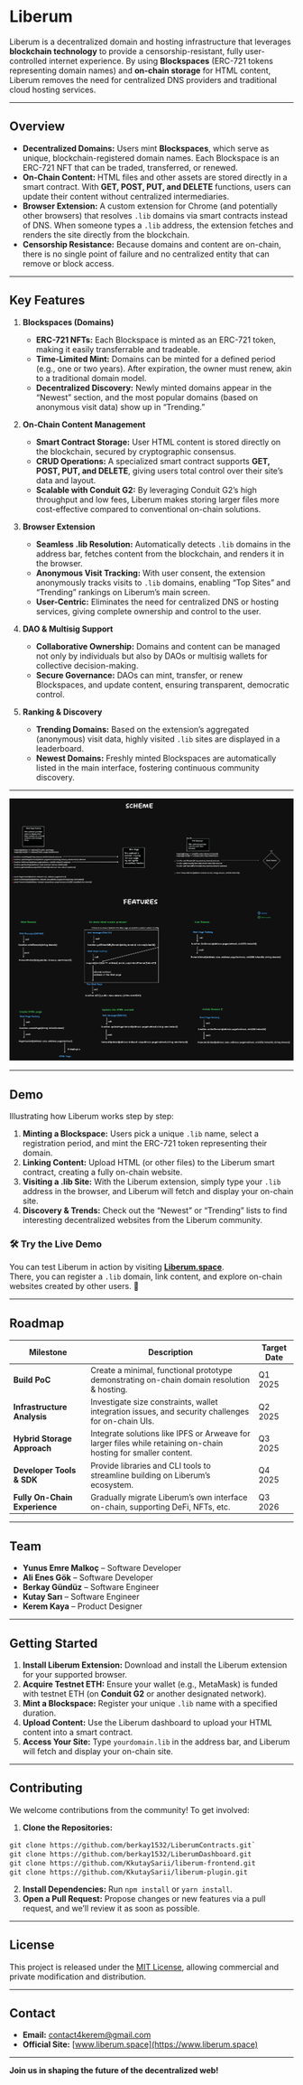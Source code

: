 # Liberum

Liberum is a decentralized domain and hosting infrastructure that leverages **blockchain technology** to provide a censorship-resistant, fully user-controlled internet experience. By using **Blockspaces** (ERC-721 tokens representing domain names) and **on-chain storage** for HTML content, Liberum removes the need for centralized DNS providers and traditional cloud hosting services.

---

## Overview

- **Decentralized Domains:** Users mint **Blockspaces**, which serve as unique, blockchain-registered domain names. Each Blockspace is an ERC-721 NFT that can be traded, transferred, or renewed.
- **On-Chain Content:** HTML files and other assets are stored directly in a smart contract. With **GET, POST, PUT, and DELETE** functions, users can update their content without centralized intermediaries.
- **Browser Extension:** A custom extension for Chrome (and potentially other browsers) that resolves `.lib` domains via smart contracts instead of DNS. When someone types a `.lib` address, the extension fetches and renders the site directly from the blockchain.
- **Censorship Resistance:** Because domains and content are on-chain, there is no single point of failure and no centralized entity that can remove or block access.

---

## Key Features

1. **Blockspaces (Domains)**

   - **ERC-721 NFTs:** Each Blockspace is minted as an ERC-721 token, making it easily transferrable and tradeable.
   - **Time-Limited Mint:** Domains can be minted for a defined period (e.g., one or two years). After expiration, the owner must renew, akin to a traditional domain model.
   - **Decentralized Discovery:** Newly minted domains appear in the “Newest” section, and the most popular domains (based on anonymous visit data) show up in “Trending.”

2. **On-Chain Content Management**

   - **Smart Contract Storage:** User HTML content is stored directly on the blockchain, secured by cryptographic consensus.
   - **CRUD Operations:** A specialized smart contract supports **GET, POST, PUT, and DELETE**, giving users total control over their site’s data and layout.
   - **Scalable with Conduit G2:** By leveraging Conduit G2’s high throughput and low fees, Liberum makes storing larger files more cost-effective compared to conventional on-chain solutions.

3. **Browser Extension**

   - **Seamless .lib Resolution:** Automatically detects `.lib` domains in the address bar, fetches content from the blockchain, and renders it in the browser.
   - **Anonymous Visit Tracking:** With user consent, the extension anonymously tracks visits to `.lib` domains, enabling “Top Sites” and “Trending” rankings on Liberum’s main screen.
   - **User-Centric:** Eliminates the need for centralized DNS or hosting services, giving complete ownership and control to the user.

4. **DAO & Multisig Support**

   - **Collaborative Ownership:** Domains and content can be managed not only by individuals but also by DAOs or multisig wallets for collective decision-making.
   - **Secure Governance:** DAOs can mint, transfer, or renew Blockspaces, and update content, ensuring transparent, democratic control.

5. **Ranking & Discovery**
   - **Trending Domains:** Based on the extension’s aggregated (anonymous) visit data, highly visited `.lib` sites are displayed in a leaderboard.
   - **Newest Domains:** Freshly minted Blockspaces are automatically listed in the main interface, fostering continuous community discovery.

---

![Technical Scheme](images/Liberum.png)

---

## Demo

Illustrating how Liberum works step by step:

1. **Minting a Blockspace:** Users pick a unique `.lib` name, select a registration period, and mint the ERC-721 token representing their domain.
2. **Linking Content:** Upload HTML (or other files) to the Liberum smart contract, creating a fully on-chain website.
3. **Visiting a .lib Site:** With the Liberum extension, simply type your `.lib` address in the browser, and Liberum will fetch and display your on-chain site.
4. **Discovery & Trends:** Check out the “Newest” or “Trending” lists to find interesting decentralized websites from the Liberum community.

### 🛠 Try the Live Demo

You can test Liberum in action by visiting **[Liberum.space](https://liberum.space/)**.  
There, you can register a `.lib` domain, link content, and explore on-chain websites created by other users. 🚀

---

## Roadmap

| Milestone                     | Description                                                                                                     | Target Date |
| ----------------------------- | --------------------------------------------------------------------------------------------------------------- | ----------- |
| **Build PoC**                 | Create a minimal, functional prototype demonstrating on-chain domain resolution & hosting.                      | Q1 2025     |
| **Infrastructure Analysis**   | Investigate size constraints, wallet integration issues, and security challenges for on-chain UIs.              | Q2 2025     |
| **Hybrid Storage Approach**   | Integrate solutions like IPFS or Arweave for larger files while retaining on-chain hosting for smaller content. | Q3 2025     |
| **Developer Tools & SDK**     | Provide libraries and CLI tools to streamline building on Liberum’s ecosystem.                                  | Q4 2025     |
| **Fully On-Chain Experience** | Gradually migrate Liberum’s own interface on-chain, supporting DeFi, NFTs, etc.                                 | Q3 2026     |

---

## Team

- **Yunus Emre Malkoç** – Software Developer
- **Ali Enes Gök** – Software Developer
- **Berkay Gündüz** – Software Engineer
- **Kutay Sarı** – Software Engineer
- **Kerem Kaya** – Product Designer

---

## Getting Started

1. **Install Liberum Extension:** Download and install the Liberum extension for your supported browser.
2. **Acquire Testnet ETH:** Ensure your wallet (e.g., MetaMask) is funded with testnet ETH (on **Conduit G2** or another designated network).
3. **Mint a Blockspace:** Register your unique `.lib` name with a specified duration.
4. **Upload Content:** Use the Liberum dashboard to upload your HTML content into a smart contract.
5. **Access Your Site:** Type `yourdomain.lib` in the address bar, and Liberum will fetch and display your on-chain site.

---

## Contributing

We welcome contributions from the community! To get involved:

1. **Clone the Repositories:**

```
git clone https://github.com/berkay1532/LiberumContracts.git`
git clone https://github.com/berkay1532/LiberumDashboard.git
git clone https://github.com/KkutaySarii/liberum-frontend.git
git clone https://github.com/KkutaySarii/liberum-plugin.git
```

2. **Install Dependencies:** Run `npm install` or `yarn install`.
3. **Open a Pull Request:** Propose changes or new features via a pull request, and we’ll review it as soon as possible.

---

## License

This project is released under the [MIT License](LICENSE), allowing commercial and private modification and distribution.

---

## Contact

- **Email:** [contact4kerem@gmail.com](mailto:contact4kerem@gmail.com)
- **Official Site:** [www.liberum.space](https://www.liberum.space)

---

**Join us in shaping the future of the decentralized web!**
